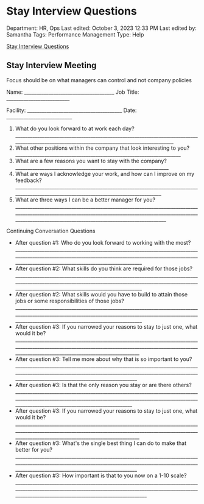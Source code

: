 # Stay Interview Questions

Department: HR, Ops
Last edited: October 3, 2023 12:33 PM
Last edited by: Samantha
Tags: Performance Management
Type: Help

[Stay Interview Questions](Stay%20Interview%20Questions%20601855f7a26f49c3b79e73c39ae267a0/Stay20Interview20Questions.docx)

## Stay Interview Meeting

Focus should be on what managers can control and not company policies

Name: _____________________________________ Job Title: __________________________

Facility: _______________________________________ Date: ___________________________

1. What do you look forward to at work each day?____________________________________________________________________________________________________________________________________________
2. What other positions within the company that look interesting to you? ____________________________________________________________________
3. What are a few reasons you want to stay with the company? _______________________________________________________________
4. What are ways I acknowledge your work, and how can I improve on my feedback?_______________________________________________________________________________________________________________________________________
5. What are three ways I can be a better manager for you?____________________________________________________________________________________________________________________________________________________________________________________________________________________

Continuing Conversation Questions

- After question #1: Who do you look forward to working with the most?__________________________________________________________________________________________________________________________________________________________________________________________________________
- After question #2: What skills do you think are required for those jobs?__________________________________________________________________________________________________________________________________________________________________________________________________________
- After question #2: What skills would you have to build to attain those jobs or some responsibilities of those jobs?__________________________________________________________________________________________________________________________________________________________________________________________________________
- After question #3: If you narrowed your reasons to stay to just one, what would it be?_________________________________________________________________________________________________________________________________________________________________________________________________________
- After question #3: Tell me more about why that is so important to you?________________________________________________________________________________________________________________________________________________________________________________________________________
- After question #3: Is that the only reason you stay or are there others?______________________________________________________________________________________________________________________________________________________________________________________________________
- After question #3: If you narrowed your reasons to stay to just one, what would it be?_________________________________________________________________________________________________________________________________________________________________________________________________________
- After question #3: What's the single best thing I can do to make that better for you?________________________________________________________________________________________________________________________________________________________________________________________________________
- After question #3: How important is that to you now on a 1-10 scale? ____________________________________________________________________________________________________________________________________________________________________________________________________________